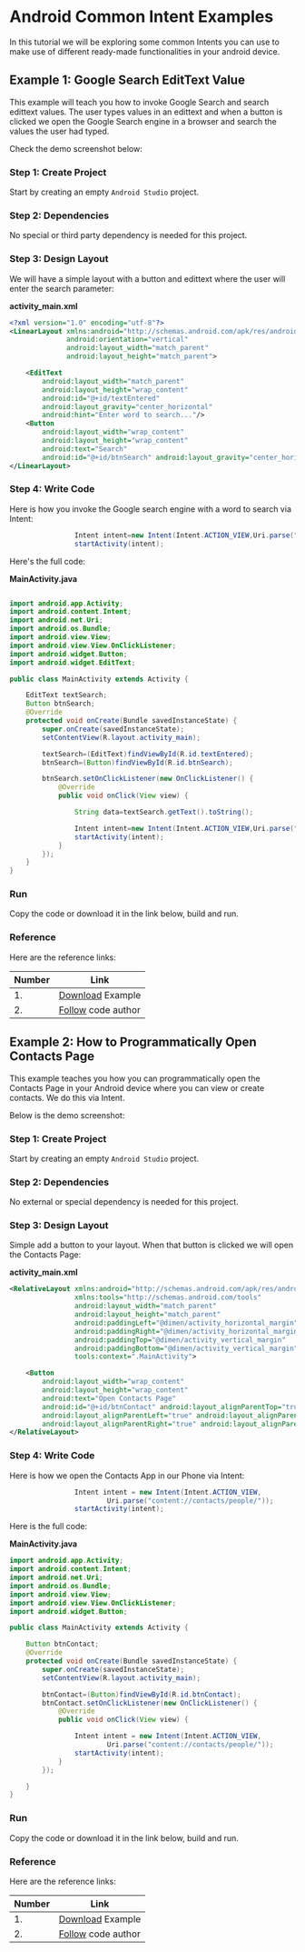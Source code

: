 # Android Common Intent Examples

In this tutorial we will be exploring some common Intents you can use to make use of different ready-made functionalities in your android device.


## Example 1: Google Search EditText Value

This example will teach you how to invoke Google Search and search edittext values. The user types values in an edittext and when a button is clicked we open the Google Search engine in a browser and search the values the user had typed.

Check the demo screenshot below:

### Step 1: Create Project

Start by creating an empty `Android Studio` project.

### Step 2: Dependencies

No special or third party dependency is needed for this project.

### Step 3: Design Layout

We will have a simple layout with a button and edittext where the user will enter the search parameter:

**activity_main.xml**

```xml
<?xml version="1.0" encoding="utf-8"?>
<LinearLayout xmlns:android="http://schemas.android.com/apk/res/android"
              android:orientation="vertical"
              android:layout_width="match_parent"
              android:layout_height="match_parent">

    <EditText
        android:layout_width="match_parent"
        android:layout_height="wrap_content"
        android:id="@+id/textEntered"
        android:layout_gravity="center_horizontal"
        android:hint="Enter word to search..."/>
    <Button
        android:layout_width="wrap_content"
        android:layout_height="wrap_content"
        android:text="Search"
        android:id="@+id/btnSearch" android:layout_gravity="center_horizontal"/>
</LinearLayout>
```

### Step 4: Write Code

Here is how you invoke the Google search engine with a word to search via Intent:

```java
                Intent intent=new Intent(Intent.ACTION_VIEW,Uri.parse("http://www.google.com?q="+data));
                startActivity(intent);
```

Here's the full code:

**MainActivity.java**

```java

import android.app.Activity;
import android.content.Intent;
import android.net.Uri;
import android.os.Bundle;
import android.view.View;
import android.view.View.OnClickListener;
import android.widget.Button;
import android.widget.EditText;

public class MainActivity extends Activity {

    EditText textSearch;
    Button btnSearch;
    @Override
    protected void onCreate(Bundle savedInstanceState) {
        super.onCreate(savedInstanceState);
        setContentView(R.layout.activity_main);

        textSearch=(EditText)findViewById(R.id.textEntered);
        btnSearch=(Button)findViewById(R.id.btnSearch);

        btnSearch.setOnClickListener(new OnClickListener() {
            @Override
            public void onClick(View view) {

                String data=textSearch.getText().toString();

                Intent intent=new Intent(Intent.ACTION_VIEW,Uri.parse("http://www.google.com?q="+data));
                startActivity(intent);
            }
        });
    }
}
```

### Run

Copy the code or download it in the link below, build and run.

### Reference

Here are the reference links:

| Number | Link |
| --- | --- |
| 1. | [Download](https://github.com/AnkitKumar111/Android_Assignment7.1/archive/refs/heads/master.zip) Example |
| 2. | [Follow](https://github.com/AnkitKumar111/) code author |

## Example 2: How to Programmatically Open Contacts Page

This example teaches you how you can programmatically open the Contacts Page in your Android device where you can view or create contacts. We do this via Intent.

Below is the demo screenshot:

### Step 1: Create Project

Start by creating an empty `Android Studio` project.

### Step 2: Dependencies

No external or special dependency is needed for this project.

### Step 3: Design Layout

Simple add a button to your layout. When that button is clicked we will open the Contacts Page:

**activity_main.xml**

```xml
<RelativeLayout xmlns:android="http://schemas.android.com/apk/res/android"
                xmlns:tools="http://schemas.android.com/tools"
                android:layout_width="match_parent"
                android:layout_height="match_parent"
                android:paddingLeft="@dimen/activity_horizontal_margin"
                android:paddingRight="@dimen/activity_horizontal_margin"
                android:paddingTop="@dimen/activity_vertical_margin"
                android:paddingBottom="@dimen/activity_vertical_margin"
                tools:context=".MainActivity">

    <Button
        android:layout_width="wrap_content"
        android:layout_height="wrap_content"
        android:text="Open Contacts Page"
        android:id="@+id/btnContact" android:layout_alignParentTop="true"
        android:layout_alignParentLeft="true" android:layout_alignParentStart="true"
        android:layout_alignParentRight="true" android:layout_alignParentEnd="true"/>
</RelativeLayout>
```

### Step 4: Write Code

Here is how we open the Contacts App in our Phone via Intent:

```java
                Intent intent = new Intent(Intent.ACTION_VIEW,
                        Uri.parse("content://contacts/people/"));
                startActivity(intent);
```

Here is the full code:

**MainActivity.java**

```java
import android.app.Activity;
import android.content.Intent;
import android.net.Uri;
import android.os.Bundle;
import android.view.View;
import android.view.View.OnClickListener;
import android.widget.Button;

public class MainActivity extends Activity {

    Button btnContact;
    @Override
    protected void onCreate(Bundle savedInstanceState) {
        super.onCreate(savedInstanceState);
        setContentView(R.layout.activity_main);

        btnContact=(Button)findViewById(R.id.btnContact);
        btnContact.setOnClickListener(new OnClickListener() {
            @Override
            public void onClick(View view) {

                Intent intent = new Intent(Intent.ACTION_VIEW,
                        Uri.parse("content://contacts/people/"));
                startActivity(intent);
            }
        });

    }
}
```

### Run

Copy the code or download it in the link below, build and run.

### Reference

Here are the reference links:

| Number | Link |
| --- | --- |
| 1. | [Download](https://github.com/AnkitKumar111/Android_Assignment7.2/archive/refs/heads/master.zip) Example |
| 2. | [Follow](https://github.com/AnkitKumar111/) code author |
